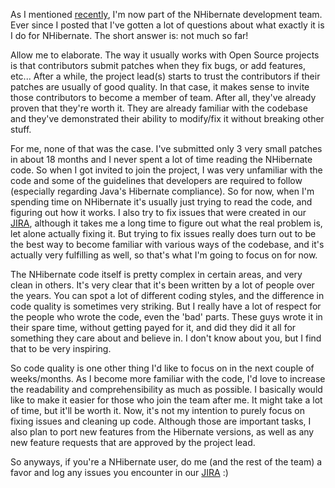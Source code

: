 As I mentioned <a href="/blog/2008/11/joining-the-nhibernate-developers/">recently</a>, I'm now part of the NHibernate development team.  Ever since I posted that I've gotten a lot of questions about what exactly it is I do for NHibernate.  The short answer is: not much so far!

Allow me to elaborate.  The way it usually works with Open Source projects is that contributors submit patches when they fix bugs, or add features, etc...  After a while, the project lead(s) starts to trust the contributors if their patches are usually of good quality.  In that case, it makes sense to invite those contributors to become a member of team.  After all, they've already proven that they're worth it.  They are already familiar with the codebase and they've demonstrated their ability to modify/fix it without breaking other stuff.

For me, none of that was the case.  I've submitted only 3 very small patches in about 18 months and I never spent a lot of time reading the NHibernate code.  So when I got invited to join the project, I was very unfamiliar with the code and some of the guidelines that developers are required to follow (especially regarding Java's Hibernate compliance).  So for now, when I'm spending time on NHibernate it's usually just trying to read the code, and figuring out how it works.  I also try to fix issues that were created in our <a href="http://jira.nhibernate.org">JIRA</a>, although it takes me a long time to figure out what the real problem is, let alone actually fixing it.  But trying to fix issues really does turn out to be the best way to become familiar with various ways of the codebase, and it's actually very fulfilling as well, so that's what I'm going to focus on for now.

The NHibernate code itself is pretty complex in certain areas, and very clean in others.  It's very clear that it's been written by a lot of people over the years.  You can spot a lot of different coding styles, and the difference in code quality is sometimes very striking.  But I really have a lot of respect for the people who wrote the code, even the 'bad' parts.  These guys wrote it in their spare time, without getting payed for it, and did they did it all for something they care about and believe in.  I don't know about you, but I find that to be very inspiring.  

So code quality is one other thing I'd like to focus on in the next couple of weeks/months.  As I become more familiar with the code, I'd love to increase the readability and comprehensibility as much as possible.  I basically would like to make it easier for those who join the team after me.  It might take a lot of time, but it'll be worth it.  Now, it's not my intention to purely focus on fixing issues and cleaning up code.  Although those are important tasks, I also plan to port new features from the Hibernate versions, as well as any new feature requests that are approved by the project lead.  

So anyways, if you're a NHibernate user, do me (and the rest of the team) a favor and log any issues you encounter in our <a href="http://jira.nhibernate.org/secure/Dashboard.jspa">JIRA</a> :)